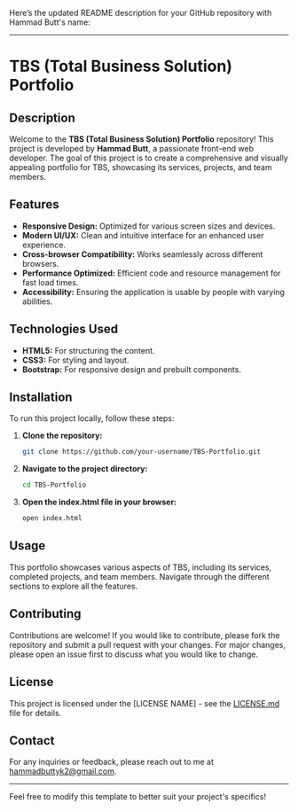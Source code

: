 Here’s the updated README description for your GitHub repository with Hammad Butt's name:

---

# TBS (Total Business Solution) Portfolio

## Description

Welcome to the **TBS (Total Business Solution) Portfolio** repository! This project is developed by **Hammad Butt**, a passionate front-end web developer. The goal of this project is to create a comprehensive and visually appealing portfolio for TBS, showcasing its services, projects, and team members.

## Features

- **Responsive Design:** Optimized for various screen sizes and devices.
- **Modern UI/UX:** Clean and intuitive interface for an enhanced user experience.
- **Cross-browser Compatibility:** Works seamlessly across different browsers.
- **Performance Optimized:** Efficient code and resource management for fast load times.
- **Accessibility:** Ensuring the application is usable by people with varying abilities.

## Technologies Used

- **HTML5:** For structuring the content.
- **CSS3:** For styling and layout.
- **Bootstrap:** For responsive design and prebuilt components.

## Installation

To run this project locally, follow these steps:

1. **Clone the repository:**
    ```sh
    git clone https://github.com/your-username/TBS-Portfolio.git
    ```

2. **Navigate to the project directory:**
    ```sh
    cd TBS-Portfolio
    ```

3. **Open the index.html file in your browser:**
    ```sh
    open index.html
    ```

## Usage

This portfolio showcases various aspects of TBS, including its services, completed projects, and team members. Navigate through the different sections to explore all the features.

## Contributing

Contributions are welcome! If you would like to contribute, please fork the repository and submit a pull request with your changes. For major changes, please open an issue first to discuss what you would like to change.

## License

This project is licensed under the [LICENSE NAME] - see the [LICENSE.md](LICENSE.md) file for details.

## Contact

For any inquiries or feedback, please reach out to me at hammadbuttyk2@gmail.com.

---

Feel free to modify this template to better suit your project's specifics!
